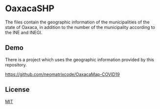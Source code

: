 # OaxacaSHP

The files contain the geographic information of the municipalities of the state of Oaxaca, in addition to the number of the municipality according to the INE and INEGI.


## Demo

There is a project which uses the geographic information provided by this repository.

https://github.com/neomatrixcode/OaxacaMap-COVID19


## License

[MIT](https://github.com/neomatrixcode/OaxacaSHP/blob/master/LICENSE.md)

